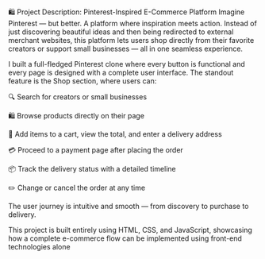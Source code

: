 🛍️ Project Description: Pinterest-Inspired E-Commerce Platform
Imagine Pinterest — but better. A platform where inspiration meets action. Instead of just discovering beautiful ideas and then being redirected to external merchant websites, this platform lets users shop directly from their favorite creators or support small businesses — all in one seamless experience.

I built a full-fledged Pinterest clone where every button is functional and every page is designed with a complete user interface. The standout feature is the Shop section, where users can:

🔍 Search for creators or small businesses

🛍️ Browse products directly on their page

🛒 Add items to a cart, view the total, and enter a delivery address

💳 Proceed to a payment page after placing the order

📦 Track the delivery status with a detailed timeline

✏️ Change or cancel the order at any time

The user journey is intuitive and smooth — from discovery to purchase to delivery.

This project is built entirely using HTML, CSS, and JavaScript, showcasing how a complete e-commerce flow can be implemented using front-end technologies alone

